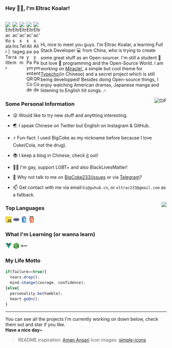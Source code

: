 ### Hey 👋🏼, I'm Eltrac Koalar!

<br>

<a href="https://twitter.com/Eltrac233">
  <img align="left" alt="Eltrac Koalar | Twitter" width="22px" src="https://cdn.jsdelivr.net/npm/simple-icons@v3/icons/twitter.svg" />
</a>
<a href="https://www.instagram.com/Eltrac7/">
  <img align="left" alt="Eltrac's Instagram" width="22px" src="https://cdn.jsdelivr.net/npm/simple-icons@v3/icons/instagram.svg" />
</a>
<a href="https://t.me/Eltrac">
  <img align="left" alt="Eltrac's Telegram" width="22px" src="https://cdn.jsdelivr.net/npm/simple-icons@v3/icons/telegram.svg" />
</a>
<a href="https://cdn.jsdelivr.net/gh/BigCoke233/BigCoke233@master/alipay.jpg">
  <img align="left" alt="Eltrac's Alipay Payment QRCode" width="22px" src="https://cdn.jsdelivr.net/npm/simple-icons@v3/icons/alipay.svg" />
</a>
<a href="https://blog.guhub.cn/feed">
  <img align="left" alt="Eltrac's Alipay Payment QRCode" width="22px" src="https://cdn.jsdelivr.net/npm/simple-icons@v3/icons/rss.svg" />
</a>

<br><br>

Hi, nice to meet you guys. I'm Eltrac Koalar, a learning Full Stack Developer 💻 from China, who is trying to create some great stuff as an Open-sourcer. I'm still a student 🏫 but love 💖 programming and the Open-Source World. I am working on [Miracle!](https://github.com/BigCoke233/miracles), a simple but cool theme for [Typecho](https://typecho.org)(in Chinese) and a secret project which is still being developped! Besides doing Open-source things, I enjoy watching American dramas, Japanese manga and listening to English hit songs. 🎶

  
  <img align="right" alt="GIF" src="https://cdn.jsdelivr.net/gh/BigCoke233/BigCoke233/ricks-wink.gif" />
  
### Some Personal Information

- 😜 Would like to try new stuff and anything interesting.
- 🌏 I speak Chinese on Twitter but English on Instagram & GitHub.
- ⚡️ Fun-fact: I used BigCoke as my nickname before because I love Coke(Cola, not the drug).
- 📚 I keep a blog in Chinese, check [it](https://blog.guhub.cn) out!
- 🏳️‍🌈 I'm gay, support LGBT+ and also BlackLivesMatter!
- 💬 Why not talk to me on [BigCoke233/issues](https://github.com/BigCoke233/BigCoke233/issues) or via [Telegram](https://t.me/Eltrac)?
- 📫 Get contact with me via email:`hi@guhub.cn`, or `eltrac233@gmail.com` as a fallback.

  <img align="right" src="https://github-readme-stats.vercel.app/api?username=BigCoke233&show_icons=true">
  
### Top Languages

<code><img height="20" title="No.1 JavaScript, of course." src="https://raw.githubusercontent.com/github/explore/80688e429a7d4ef2fca1e82350fe8e3517d3494d/topics/javascript/javascript.png"></code>
<code><img height="20" title="No.2 PHP, not bad." src="https://raw.githubusercontent.com/github/explore/80688e429a7d4ef2fca1e82350fe8e3517d3494d/topics/php/php.png"></code>
<code><img height="20" title="No.3 CSS, sometime drives me crazy." src="https://raw.githubusercontent.com/github/explore/80688e429a7d4ef2fca1e82350fe8e3517d3494d/topics/css/css.png"></code>
<code><img height="20" title="No.4 HTML, yeah it's basic, not really a programming language tho" src="https://raw.githubusercontent.com/github/explore/80688e429a7d4ef2fca1e82350fe8e3517d3494d/topics/html/html.png"></code>

### What I'm Learning (or wanna learn)

<code><img height="20" title="VueJS" src="https://raw.githubusercontent.com/github/explore/80688e429a7d4ef2fca1e82350fe8e3517d3494d/topics/vue/vue.png"></code>
<code><img height="20" title="NodeJS" src="https://raw.githubusercontent.com/github/explore/80688e429a7d4ef2fca1e82350fe8e3517d3494d/topics/nodejs/nodejs.png"></code>
<code><img height="20" title="Unity" src="https://raw.githubusercontent.com/github/explore/80688e429a7d4ef2fca1e82350fe8e3517d3494d/topics/unity/unity.png"></code>

### My Life Motto

```javascript
if(failure==true){
  tears.drop();
  mind.change(courage, confidence);
}else{
  personality.be(hamble);
  heart.goOn();
}
```

---

You can see all the projects I'm currently working on down below, check them out and star if you like.  
**Have a nice day~**

> README inspiration: [Aman Ansari](https://github.com/aman-atg)
> Icon images: [simple-icons](http://simpleicons.org/)
